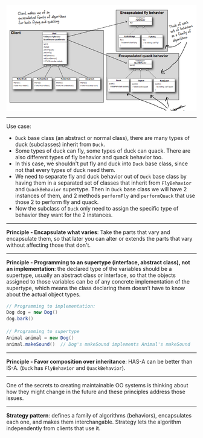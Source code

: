 <img src="./pics/strategy.png" />

---

Use case:
- `Duck` base class (an abstract or normal class), there are many types of duck (subclasses) inherit from `Duck`.
- Some types of duck can fly, some types of duck can quack. There are also different types of fly behavior and quack behavior too.
- In this case, we shouldn't put fly and duck into `Duck` base class, since not that every types of duck need them.
- We need to separate fly and duck behavior out of `Duck` base class by having them in a separated set of classes that inherit from `FlyBehavior` and `QuackBehavior` supertype. Then in `Duck` base class we will have 2 instances of them, and 2 methods `performFly` and `performQuack` that use those 2 to perform fly and quack.
- Now the subclass of `Duck` only need to assign the specific type of behavior they want for the 2 instances.

---

**Principle - Encapsulate what varies**: Take the parts that vary and encapsulate them, so that later you can alter or extends the parts that vary without affecting those that don't.

---

**Principle - Programming to an supertype (interface, abstract class), not an implementation**: the declared type of the variables should be a supertype, usually an abstract class or interface, so that the objects assigned to those variables can be of any concrete implementation of the supertype, which means the class declaring them doesn’t have to know about the actual object types.

```java
// Programming to implementation:
Dog dog = new Dog()
dog.bark()

// Programming to supertype
Animal animal = new Dog()
animal.makeSound()  // Dog's makeSound implements Animal's makeSound
```

---

**Principle - Favor composition over inheritance**: HAS-A can be better than IS-A. (`Duck` has `FlyBehavior` and `QuackBehavior`).

---

One of the secrets to creating maintainable OO systems is thinking about how they might change in the future and these principles address those issues.

---

**Strategy pattern**: defines a family of algorithms (behaviors), encapsulates each one, and makes them interchangable. Strategy lets the algorithm independently from clients that use it.
